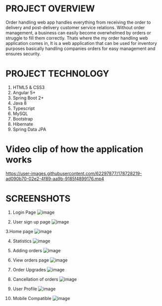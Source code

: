 # PROJECT OVERVIEW

Order handling web app handles everything from receiving the order to delivery and post-delivery customer service relations. Without order management, a business can easily become overwhelmed by orders or struggle to fill them correctly. Thats where the my order handling web application comes in, It is a web application that can be used for inventory purposes basically handling companies orders for easy management and ensures security.

# PROJECT TECHNOLOGY
1. HTML5 & CSS3
2. Angular 5+
3. Spring Boot 2+
4. Java 8
5. Typescript
6. MySQL
7. Bootstrap
8. Hibernate
9. Spring Data JPA

# Video clip of how the application works
https://user-images.githubusercontent.com/62297877/178728219-ad090b70-02e2-4f89-aa9b-9185f4899176.mp4

# SCREENSHOTS

1. Login Page
![image](https://user-images.githubusercontent.com/62297877/178722891-8c8a4f11-174b-4190-bc51-637f8cad3d59.png)


2. User sign up page
![image](https://user-images.githubusercontent.com/62297877/178723073-6eb8dedb-6d7f-4368-9c23-2a0035e4a488.png)


3.Home page
![image](https://user-images.githubusercontent.com/62297877/178723259-55d5f832-5ab4-4d5a-879c-11653307b095.png)


4. Statistics
![image](https://user-images.githubusercontent.com/62297877/178723367-174a7f32-52f9-46c4-84bc-bfc59ba247eb.png)


5. Adding orders
![image](https://user-images.githubusercontent.com/62297877/178723536-9011e0d8-3cac-45f3-834a-ce4cf5dcccc7.png)


6. View orders page
![image](https://user-images.githubusercontent.com/62297877/178723701-b849aa60-f9d4-47a4-8676-675da47f1b9c.png)


7. Order Upgrades
![image](https://user-images.githubusercontent.com/62297877/178723779-28f2638e-9920-4633-9ec5-761386628e4d.png)


8. Cancellation of orders
![image](https://user-images.githubusercontent.com/62297877/178723884-732c61a8-d8b8-41be-8168-4e3f497b3c71.png)


9. User Profile
![image](https://user-images.githubusercontent.com/62297877/178724009-b1133f2e-f1b7-4786-bb50-d400cd1ca724.png)


10. Mobile Compatible
![image](https://user-images.githubusercontent.com/62297877/178724129-431b6368-2efa-40a4-8d7f-627b87c54759.png)


